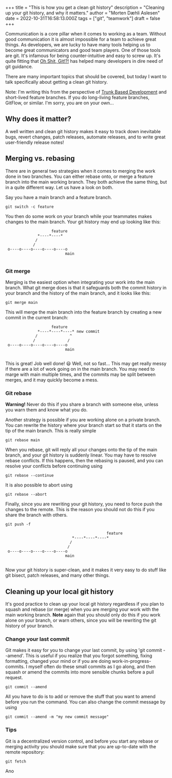 +++
title = "This is how you get a clean git history"
description = "Cleaning up your git history, and why it matters."
author = "Morten Dæhli Aslesen"
date = 2022-10-31T16:58:13.000Z
tags = ["git", "teamwork"]
draft = false
+++

Communication is a core pillar when it comes to working as a team. Without good communication it is almost
impossible for a team to achieve great things. As developers, we are lucky to have many tools helping us to become great
communicators and good team players. One of those tools are git. It's infamous for being counter-intuitive and easy to
screw up. It's quite fitting that [Oh Shit, Git!?!](https://ohshitgit.com/) has helped many developers in dire need of git
guidance.

There are many important topics that should be covered, but today I want to  talk specifically about getting a clean
git history.

Note: I'm writing this from the perspective of [Trunk Based Development](https://trunkbaseddevelopment.com/) and
short-lived feature branches. If you do long-living feature branches, GitFlow, or similar. I'm sorry, you are on your own...

## Why does it matter?
A well written and clean git history makes it easy to track down inevitable bugs, revert changes, patch releases,
automate releases, and to write great user-friendly release notes!

## Merging vs. rebasing
There are in general two strategies when it comes to merging the work done in two branches. You can either rebase onto,
or merge a feature branch into the main working branch. They both achieve the same thing, but in a quite different way.
Let us have a look on both.

Say you have a main branch and a feature branch.

    git switch -c feature

You then do some work on your branch while your teammates makes changes to the main branch. Your git history may
end up looking like this:

```goat
                    feature
              *----*----*
             /           
            /             
 o----o----o----o----o----o
                          main
                     
```

### Git merge

Merging is the easiest option when integrating your work into the main branch. What git merge does is that it safeguards
both the commit history in your branch and the history of the main branch, and it looks like this:

    git merge main

This will merge the main branch into the feature branch by creating a new commit in the current branch:

```goat
                    feature
              *----*----*----* new commit
             /              ^
            /              /
 o----o----o----o----o----o
                          main
                     
```

This is great! Job well done! 😃 Well, not so fast... This may get really messy if there are a lot of work going
on in the main branch. You may need to marge with main multiple times, and the commits may be split between merges,
and it may quickly become a mess.

### Git rebase
**Warning!** Never do this if you share a branch with someone else, unless you warn them and know what you do.

Another strategy is possible if you are working alone on a private branch. You can rewrite the history where your branch
start so that it starts on the tip of the main branch. This is really simple

    git rebase main

When you rebase, git will reply all your changes onto the tip of the main branch, and your git history is suddenly linear.
You may have to resolve rebase conflicts. If this happens, then the rebasing is paused, and you can resolve your
conflicts before continuing using

    git rebase --continue

It is also possible to abort using

    git rebase --abort

Finally, since you are rewriting your git history, you need to force push the changes to the remote. This is the reason
you should not do this if you share the branch with others.

    git push -f



```goat
                                            feature
                             *----*----*----*
                            /
                           /
 o----o----o----o----o----o
                          main
                     
```

Now your git history is super-clean, and it makes it very easy to do stuff like git bisect, patch releases,
and many other things.

## Cleaning up your local git history
It's good practice to clean up your local git history regardless if you plan to squash and rebase (or merge) when
you are merging your work with the main working branch. **Note** again that you should only do this if you work alone
on your branch, or warn others, since you will be rewriting the git history of your branch.

### Change your last commit
Git makes it easy for you to change your last commit, by using 'git commit --amend'. This is useful if you realize that
you forgot something, fixing formatting, changed your mind or if you are doing work-in-progress-commits. I myself often
do these small commits as I go along, and then squash or amend the commits into more sensible chunks before a pull
request.

    git commit --amend

All you have to do is to add or remove the stuff that you want to amend before you run the command. You can also
change the commit message by using

    git commit --amend -m "my new commit message"



### Tips

Git is a decentralized version control, and before you start any rebase or merging activity you should make sure that
you are up-to-date with the remote repository:

    git fetch

Ano